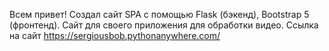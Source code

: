 Всем привет!
Создал сайт SPA с помощью Flask (бэкенд), Bootstrap 5 (фронтенд).
Сайт для своего приложения для обработки видео. 
Ссылка на сайт https://sergiousbob.pythonanywhere.com/

